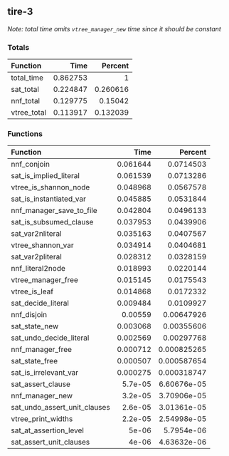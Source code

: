 ## tire-3

*Note: total time omits `vtree_manager_new` time since it should be constant*

### Totals

| Function    |     Time |   Percent |
|:------------|---------:|----------:|
| total_time  | 0.862753 |  1        |
| sat_total   | 0.224847 |  0.260616 |
| nnf_total   | 0.129775 |  0.15042  |
| vtree_total | 0.113917 |  0.132039 |

### Functions

| Function                     |     Time |     Percent |
|:-----------------------------|---------:|------------:|
| nnf_conjoin                  | 0.061644 | 0.0714503   |
| sat_is_implied_literal       | 0.061539 | 0.0713286   |
| vtree_is_shannon_node        | 0.048968 | 0.0567578   |
| sat_is_instantiated_var      | 0.045885 | 0.0531844   |
| nnf_manager_save_to_file     | 0.042804 | 0.0496133   |
| sat_is_subsumed_clause       | 0.037953 | 0.0439906   |
| sat_var2nliteral             | 0.035163 | 0.0407567   |
| vtree_shannon_var            | 0.034914 | 0.0404681   |
| sat_var2pliteral             | 0.028312 | 0.0328159   |
| nnf_literal2node             | 0.018993 | 0.0220144   |
| vtree_manager_free           | 0.015145 | 0.0175543   |
| vtree_is_leaf                | 0.014868 | 0.0172332   |
| sat_decide_literal           | 0.009484 | 0.0109927   |
| nnf_disjoin                  | 0.00559  | 0.00647926  |
| sat_state_new                | 0.003068 | 0.00355606  |
| sat_undo_decide_literal      | 0.002569 | 0.00297768  |
| nnf_manager_free             | 0.000712 | 0.000825265 |
| sat_state_free               | 0.000507 | 0.000587654 |
| sat_is_irrelevant_var        | 0.000275 | 0.000318747 |
| sat_assert_clause            | 5.7e-05  | 6.60676e-05 |
| nnf_manager_new              | 3.2e-05  | 3.70906e-05 |
| sat_undo_assert_unit_clauses | 2.6e-05  | 3.01361e-05 |
| vtree_print_widths           | 2.2e-05  | 2.54998e-05 |
| sat_at_assertion_level       | 5e-06    | 5.7954e-06  |
| sat_assert_unit_clauses      | 4e-06    | 4.63632e-06 |
